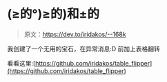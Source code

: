 # (≥的°)≥的)和±的

> 原文：<https://dev.to/iridakos/--168k>

我创建了一个无用的宝石，在异常消息:D 前加上表格翻转

看看这里:[https://github.com/iridakos/table_flipper](https://github.com/iridakos/table_flipper)